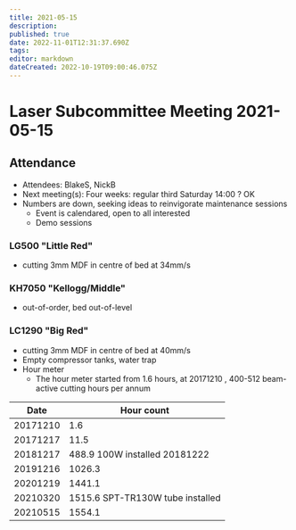 ```yaml
---
title: 2021-05-15
description: 
published: true
date: 2022-11-01T12:31:37.690Z
tags: 
editor: markdown
dateCreated: 2022-10-19T09:00:46.075Z
---
```


# Laser Subcommittee Meeting 2021-05-15

## Attendance

* Attendees: BlakeS, NickB
* Next meeting(s): Four weeks: regular third Saturday 14:00 ? OK
* Numbers are down, seeking ideas to reinvigorate maintenance sessions
  * Event is calendared, open to all interested
  * Demo sessions

### LG500 "Little Red"

* cutting 3mm MDF in centre of bed at 34mm/s

### KH7050 "Kellogg/Middle"

* out-of-order, bed out-of-level

### LC1290 "Big Red"

* cutting 3mm MDF in centre of bed at 40mm/s
* Empty compressor tanks, water trap
* Hour meter
  * The hour meter started from 1.6 hours, at 20171210 , 400-512 beam-active cutting hours per annum

| Date     | Hour count                       |
|----------|----------------------------------|
| 20171210 | 1.6                              |
| 20171217 | 11.5                             |
| 20181217 | 488.9 100W installed 20181222    |
| 20191216 | 1026.3                           |
| 20201219 | 1441.1                           |
| 20210320 | 1515.6 SPT-TR130W tube installed |
| 20210515 | 1554.1                           |

